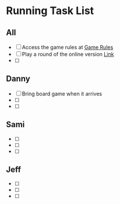 # Running Task List

## All
* [ ] Access the game rules at [Game Rules](http://forum.shuffleit.nl/index.php?topic=2245.0)
* [ ] Play a round of the online version [Link](https://dominion.games/)
* [ ]   


## Danny
* [ ] Bring board game when it arrives   
* [ ]    
* [ ]   

## Sami
* [ ]    
* [ ]    
* [ ]   

## Jeff
* [ ]    
* [ ]    
* [ ]   
